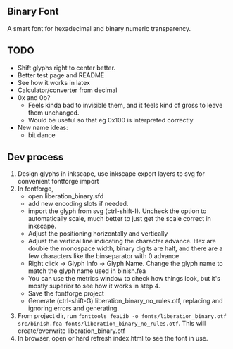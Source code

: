 ## Binary Font
A smart font for hexadecimal and binary numeric transparency.

## TODO
- Shift glyphs right to center better.
- Better test page and README
- See how it works in latex
- Calculator/converter from decimal
- 0x and 0b?
    - Feels kinda bad to invisible them, and it feels kind of gross to leave them unchanged.
    - Would be useful so that eg 0x100 is interpreted correctly
- New name ideas:
    - bit dance
    
    
## Dev process
1. Design glyphs in inkscape, use inkscape export layers to svg for convenient fontforge import
2. In fontforge, 
    - open liberation_binary.sfd
    - add new encoding slots if needed.
    - import the glyph from svg (ctrl-shift-I). Uncheck the option to automatically scale, much better to just get the scale correct in inkscape.
    - Adjust the positioning horizontally and vertically
    - Adjust the vertical line indicating the character advance. Hex are double the monospace width, binary digits are half, and there are a few characters like the binseparator with 0 advance
    - Right click -> Glyph Info -> Glyph Name. Change the glyph name to match the glyph name used in binish.fea
    - You can use the metrics window to check how things look, but it's mostly superior to see how it works in step 4.
    - Save the fontforge project
    - Generate (ctrl-shift-G) liberation_binary_no_rules.otf, replacing and ignoring errors and generating.
3. From project dir, run `fonttools feaLib -o fonts/liberation_binary.otf src/binish.fea fonts/liberation_binary_no_rules.otf`. This will create/overwrite liberation_binary.otf
4. In browser, open or hard refresh index.html to see the font in use.